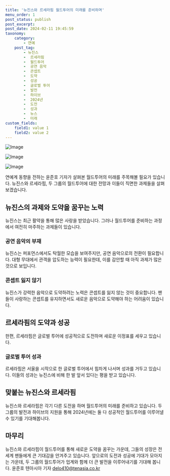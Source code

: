```yaml
---
title: '뉴진스와 르세라핌 월드투어의 미래를 준비하며'
menu_order: 1
post_status: publish
post_excerpt: 
post_date: 2024-02-11 19:45:59
taxonomy:
    category:
        - 연예
    post_tag:
        - 뉴진스
        -  르세라핌
        -  월드투어
        -  공연 음악
        -  콘셉트
        -  도약
        -  성공
        -  글로벌 투어
        -  발전
        -  하이브
        -  2024년
        -  도전
        -  성과
        -  뉴스
        -  미래
custom_fields:
    field1: value 1
    field2: value 2
---
```


![Image](https://ssl.pstatic.net/mimgnews/image/312/2024/02/10/0000648649_001_20240210170001435.jpg?type=w540)

![Image](https://mimgnews.pstatic.net/image/312/2024/02/10/0000648649_002_20240210170001481.jpg?type=w540)

![Image](https://ssl.pstatic.net/mimgnews/image/312/2024/02/10/0000648649_003_20240210170001521.jpg?type=w540)

연예계 동향을 전하는 윤준호 기자가 살펴본 월드투어의 미래를 주목해볼 필요가 있습니다. 뉴진스와 르세라핌, 두 그룹의 월드투어에 대한 전망과 이들이 직면한 과제들을 살펴보겠습니다.
## 뉴진스의 과제와 도약을 꿈꾸는 노력
뉴진스는 최근 활약을 통해 많은 사랑을 받았습니다. 그러나 월드투어를 준비하는 과정에서 여전히 마주하는 과제들이 있습니다. 
### 공연 음악의 부재
뉴진스는 퍼포먼스에서도 탁월한 모습을 보여주지만, 공연 음악으로의 전환이 필요합니다. 대형 무대에서 관객을 압도하는 능력이 필요한데, 이를 감안할 때 아직 과제가 많은 것으로 보입니다.
### 콘셉트 잃지 않기
뉴진스가 강력한 음악으로 도약하려는 노력은 콘셉트를 잃지 않는 것이 중요합니다. 팬들이 사랑하는 콘셉트를 유지하면서도 새로운 음악으로 도약해야 하는 어려움이 있습니다.
## 르세라핌의 도약과 성공
한편, 르세라핌은 글로벌 투어에 성공적으로 도전하며 새로운 이정표를 세우고 있습니다. 
### 글로벌 투어 성과
르세라핌은 서울을 시작으로 한 글로벌 투어에서 힘차게 나서며 성과를 거두고 있습니다. 이들의 성과는 뉴진스에 비해 한 발 앞서 있다는 평을 받고 있습니다.
## 맞붙는 뉴진스와 르세라핌
뉴진스와 르세라핌은 각기 다른 도전을 하며 월드투어의 미래를 준비하고 있습니다. 두 그룹의 발전과 하이브의 지원을 통해 2024년에는 둘 다 성공적인 월드투어를 이루어낼 수 있기를 기대해봅니다.
## 마무리
뉴진스와 르세라핌이 월드투어를 통해 새로운 도약을 꿈꾸는 가운데, 그들의 성장은 전 세계 팬들에게 큰 기대감을 안겨주고 있습니다. 앞으로의 도전과 성공에 기대가 모아지는 가운데, 두 그룹의 월드투어가 업계와 함께 더 큰 발전을 이루어내기를 기대해 봅니다. 윤준호 텐아시아 기자 delo410@tenasia.co.kr
